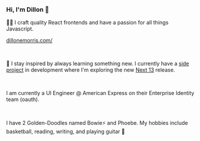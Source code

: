 ### Hi, I'm Dillon 👋

👨‍🎨 I craft quality React frontends and have a passion for all things Javascript. 

<a href="https://dillonemorris.com/">dillonemorris.com/</a>

<br />

🌱 I stay inspired by always learning something new. I currently have a <a href="https://github.com/dillonemorris/mybooks">side project</a> in development where I'm exploring the new <a href="https://nextjs.org/blog/next-13">Next 13</a> release. 

<br />

I am currently a UI Engineer @ American Express on their Enterprise Identity team (oauth).

<br />

I have 2 Golden-Doodles named Bowie⚡️ and Phoebe. My hobbies include basketball, reading, writing, and playing guitar 🎸

<br />

<!--
**dillonemorris/dillonemorris** is a ✨ _special_ ✨ repository because its `README.md` (this file) appears on your GitHub profile.

Here are some ideas to get you started:

- 🔭 I’m currently working on ...
- 🌱 I’m currently learning ...
- 👯 I’m looking to collaborate on ...
- 🤔 I’m looking for help with ...
- 💬 Ask me about ...
- 📫 How to reach me: ...
- 😄 Pronouns: ...
- ⚡ Fun fact: ...
-->
